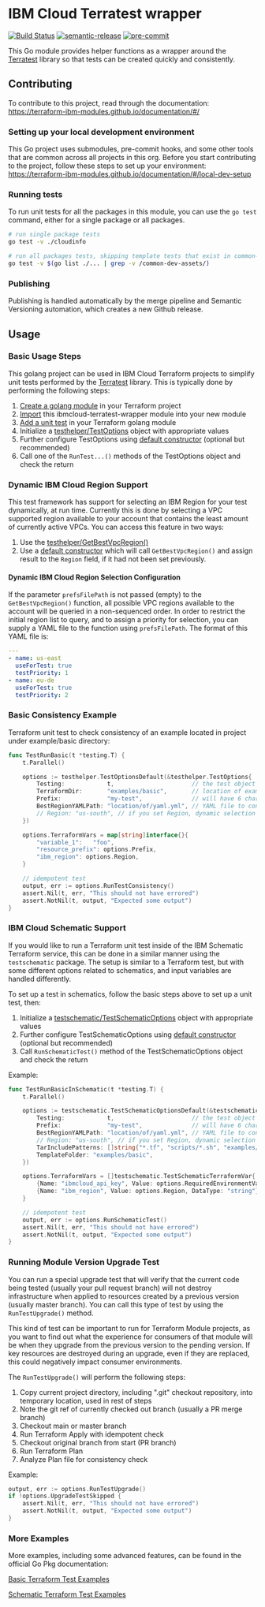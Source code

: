 # IBM Cloud Terratest wrapper
[![Build Status](https://github.com/terraform-ibm-modules/ibmcloud-terratest-wrapper/actions/workflows/ci.yml/badge.svg)](https://github.com/terraform-ibm-modules/ibmcloud-terratest-wrapper/actions/workflows/ci.yml)
[![semantic-release](https://img.shields.io/badge/%20%20%F0%9F%93%A6%F0%9F%9A%80-semantic--release-e10079.svg)](https://github.com/semantic-release/semantic-release)
[![pre-commit](https://img.shields.io/badge/pre--commit-enabled-brightgreen?logo=pre-commit&logoColor=white)](https://github.com/pre-commit/pre-commit)

This Go module provides helper functions as a wrapper around the [Terratest](https://terratest.gruntwork.io/) library so that tests can be created quickly and consistently.

## Contributing
To contribute to this project, read through the documentation: https://terraform-ibm-modules.github.io/documentation/#/

### Setting up your local development environment

This Go project uses submodules, pre-commit hooks, and some other tools that are common across all projects in this org. Before you start contributing to the project, follow these steps to set up your environment: https://terraform-ibm-modules.github.io/documentation/#/local-dev-setup

### Running tests

To run unit tests for all the packages in this module, you can use the `go test` command, either for a single package or all packages.

```bash
# run single package tests
go test -v ./cloudinfo
```

```bash
# run all packages tests, skipping template tests that exist in common-dev-assets
go test -v $(go list ./... | grep -v /common-dev-assets/)
```

### Publishing
Publishing is handled automatically by the merge pipeline and Semantic Versioning automation, which creates a new Github release.

## Usage

### Basic Usage Steps
This golang project can be used in IBM Cloud Terraform projects to simplify unit tests performed by the [Terratest](https://terratest.gruntwork.io/) library. This is typically done by performing the following steps:
1. [Create a golang module](https://go.dev/doc/tutorial/create-module) in your Terraform project
1. [Import](https://go.dev/doc/tutorial/call-module-code) this ibmcloud-terratest-wrapper module into your new module
1. [Add a unit test](https://go.dev/doc/tutorial/add-a-test) in your Terraform golang module
1. Initialize a [testhelper/TestOptions](https://pkg.go.dev/github.com/terraform-ibm-modules/ibmcloud-terratest-wrapper/testhelper#TestOptions) object with appropriate values
1. Further configure TestOptions using [default constructor](https://pkg.go.dev/github.com/terraform-ibm-modules/ibmcloud-terratest-wrapper/testhelper#TestOptionsDefault) (optional but recommended)
1. Call one of the `RunTest...()` methods of the TestOptions object and check the return

### Dynamic IBM Cloud Region Support
This test framework has support for selecting an IBM Region for your test dynamically, at run time. Currently this is done by selecting a VPC supported region available to your account that contains the least amount of currently active VPCs. You can access this feature in two ways:
1. Use the [testhelper/GetBestVpcRegion()](https://pkg.go.dev/github.com/terraform-ibm-modules/ibmcloud-terratest-wrapper/testhelper#GetBestVpcRegion)
1. Use a [default constructor](https://pkg.go.dev/github.com/terraform-ibm-modules/ibmcloud-terratest-wrapper/) which will call `GetBestVpcRegion()` and assign result to the `Region` field, if it had not been set previously.

#### Dynamic IBM Cloud Region Selection Configuration
If the parameter `prefsFilePath` is not passed (empty) to the `GetBestVpcRegion()` function, all possible VPC regions available to the account will be queried in a non-sequenced order. In order to restrict the initial region list to query, and to assign a priority for selection, you can supply a YAML file to the function using `prefsFilePath`. The format of this YAML file is:
```yaml
---
- name: us-east
  useForTest: true
  testPriority: 1
- name: eu-de
  useForTest: true
  testPriority: 2
```

### Basic Consistency Example
Terraform unit test to check consistency of an example located in project under example/basic directory:
```go
func TestRunBasic(t *testing.T) {
	t.Parallel()

	options := testhelper.TestOptionsDefault(&testhelper.TestOptions{
        Testing:            t,                      // the test object for unit test
        TerraformDir:       "examples/basic",       // location of example to test
        Prefix:             "my-test",              // will have 6 char random string appended
        BestRegionYAMLPath: "location/of/yaml.yml", // YAML file to configure dynamic region selection
        // Region: "us-south", // if you set Region, dynamic selection will be skipped
    })

    options.TerraformVars = map[string]interface{}{
        "variable_1":   "foo",
        "resource_prefix": options.Prefix,
        "ibm_region": options.Region,
    }

    // idempotent test
	output, err := options.RunTestConsistency()
	assert.Nil(t, err, "This should not have errored")
	assert.NotNil(t, output, "Expected some output")
}
```

### IBM Cloud Schematic Support
If you would like to run a Terraform unit test inside of the IBM Schematic Terraform service, this can be done in a similar manner using the `testschematic` package. The setup is similar to a Terraform test, but with some different options related to schematics, and input variables are handled differently.

To set up a test in schematics, follow the basic steps above to set up a unit test, then:
1. Initialize a [testschematic/TestSchematicOptions](https://pkg.go.dev/github.com/terraform-ibm-modules/ibmcloud-terratest-wrapper/testschematic#TestSchematicOptions) object with appropriate values
1. Further configure TestSchematicOptions using [default constructor](https://pkg.go.dev/github.com/terraform-ibm-modules/ibmcloud-terratest-wrapper/testschematic#TestSchematicOptionsDefault) (optional but recommended)
1. Call `RunSchematicTest()` method of the TestSchematicOptions object and check the return

Example:
```go
func TestRunBasicInSchematic(t *testing.T) {
	t.Parallel()

	options := testschematic.TestSchematicOptionsDefault(&testschematic.TestSchematicOptions{
        Testing:            t,                      // the test object for unit test
        Prefix:             "my-test",              // will have 6 char random string appended
        BestRegionYAMLPath: "location/of/yaml.yml", // YAML file to configure dynamic region selection
        // Region: "us-south", // if you set Region, dynamic selection will be skipped
        TarIncludePatterns: []string{"*.tf", "scripts/*.sh", "examples/basic/*.tf"},
        TemplateFolder: "examples/basic",
    })

    options.TerraformVars = []testschematic.TestSchematicTerraformVar{
        {Name: "ibmcloud_api_key", Value: options.RequiredEnvironmentVars["TF_VAR_ibmcloud_api_key"], DataType: "string", Secure: true},
        {Name: "ibm_region", Value: options.Region, DataType: "string"},
    }

    // idempotent test
	output, err := options.RunSchematicTest()
	assert.Nil(t, err, "This should not have errored")
	assert.NotNil(t, output, "Expected some output")
}
```

### Running Module Version Upgrade Test
You can run a special upgrade test that will verify that the current code being tested (usually your pull request branch) will not destroy infrastructure when applied to resources created by a previous version (usually master branch). You can call this type of test by using the `RunTestUpgrade()` method.

This kind of test can be important to run for Terraform Module projects, as you want to find out what the experience for consumers of that module will be when they upgrade from the previous version to the pending version. If key resources are destroyed during an upgrade, even if they are replaced, this could negatively impact consumer environments.

The `RunTestUpgrade()` will perform the following steps:
1. Copy current project directory, including ".git" checkout repository, into temporary location, used in rest of steps
1. Note the git ref of currently checked out branch (usually a PR merge branch)
1. Checkout main or master branch
1. Run Terraform Apply with idempotent check
1. Checkout original branch from start (PR branch)
1. Run Terraform Plan
1. Analyze Plan file for consistency check


Example:
```go
output, err := options.RunTestUpgrade()
if !options.UpgradeTestSkipped {
    assert.Nil(t, err, "This should not have errored")
    assert.NotNil(t, output, "Expected some output")
}
```

### More Examples
More examples, including some advanced features, can be found in the official Go Pkg documentation:

[Basic Terraform Test Examples](https://pkg.go.dev/github.com/terraform-ibm-modules/ibmcloud-terratest-wrapper/testhelper#pkg-examples)

[Schematic Terraform Test Examples](https://pkg.go.dev/github.com/terraform-ibm-modules/ibmcloud-terratest-wrapper/testschematic#pkg-examples)
